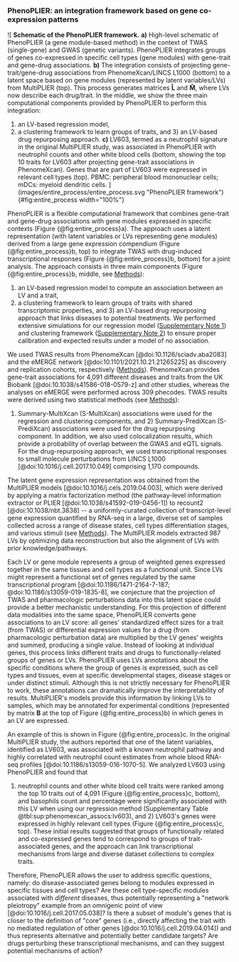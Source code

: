 ### PhenoPLIER: an integration framework based on gene co-expression patterns

![
**Schematic of the PhenoPLIER framework.**
**a)** High-level schematic of PhenoPLIER (a gene module-based method) in the context of TWAS (single-gene) and GWAS (genetic variants).
PhenoPLIER integrates groups of genes co-expressed in specific cell types (gene modules) with gene-trait and gene-drug associations.
**b)** The integration consists of projecting gene-trait/gene-drug associations from PhenomeXcan/LINCS L1000 (bottom) to a latent space based on gene modules (represented by latent variables/LVs) from MultiPLIER (top).
This process generates matrices $\mathbf{\hat{L}}$ and $\mathbf{\hat{M}}$, where LVs now describe each drug/trait.
In the middle, we show the three main computational components provided by PhenoPLIER to perform this integration:
1) an LV-based regression model,
2) a clustering framework to learn groups of traits,
and 3) an LV-based drug repurposing approach.
**c)** LV603, termed as a neutrophil signature in the original MultiPLIER study, was associated in PhenoPLIER with neutrophil counts and other white blood cells (bottom, showing the top 10 traits for LV603 after projecting gene-trait associations in PhenomeXcan).
Genes that are part of LV603 were expressed in relevant cell types (top).
PBMC: peripheral blood mononuclear cells;
mDCs: myeloid dendritic cells.
](images/entire_process/entire_process.svg "PhenoPLIER framework"){#fig:entire_process width="100%"}


PhenoPLIER is a flexible computational framework that combines gene-trait and gene-drug associations with gene modules expressed in specific contexts (Figure {@fig:entire_process}a).
The approach uses a latent representation (with latent variables or LVs representing gene modules) derived from a large gene expression compendium (Figure {@fig:entire_process}b, top) to integrate TWAS with drug-induced transcriptional responses (Figure {@fig:entire_process}b, bottom) for a joint analysis.
The approach consists in three main components (Figure {@fig:entire_process}b, middle, see [Methods](#sec:methods)):
1) an LV-based regression model to compute an association between an LV and a trait,
2) a clustering framework to learn groups of traits with shared transcriptomic properties,
and 3) an LV-based drug repurposing approach that links diseases to potential treatments.
We performed extensive simulations for our regression model ([Supplementary Note 1](#sm:reg:null_sim)) and clustering framework ([Supplementary Note 2](#sm:clustering:null_sim)) to ensure proper calibration and expected results under a model of no association.


We used TWAS results from PhenomeXcan [@doi:10.1126/sciadv.aba2083] and the eMERGE network [@doi:10.1101/2021.10.21.21265225] as discovery and replication cohorts, respectively ([Methods](#sec:methods:twas)).
PhenomeXcan provides gene-trait associations for 4,091 different diseases and traits from the UK Biobank [@doi:10.1038/s41586-018-0579-z] and other studies, whereas the analyses on eMERGE were performed across 309 phecodes.
TWAS results were derived using two statistical methods (see [Methods](#sec:methods:predixcan)):
1) Summary-MultiXcan (S-MultiXcan) associations were used for the regression and clustering components,
and 2) Summary-PrediXcan (S-PrediXcan) associations were used for the drug repurposing component.
In addition, we also used colocalization results, which provide a probability of overlap between the GWAS and eQTL signals.
For the drug-repurposing approach, we used transcriptional responses to small molecule perturbations from LINCS L1000 [@doi:10.1016/j.cell.2017.10.049] comprising 1,170 compounds.


The latent gene expression representation was obtained from the MultiPLIER models [@doi:10.1016/j.cels.2019.04.003], which were derived by applying a matrix factorization method (the pathway-level information extractor or PLIER [@doi:10.1038/s41592-019-0456-1]) to recount2 [@doi:10.1038/nbt.3838] -- a uniformly-curated collection of transcript-level gene expression quantified by RNA-seq in a large, diverse set of samples collected across a range of disease states, cell types differentiation stages, and various stimuli (see [Methods](#sec:methods:multiplier)).
The MultiPLIER models extracted 987 LVs by optimizing data reconstruction but also the alignment of LVs with prior knowledge/pathways.


Each LV or gene module represents a group of weighted genes expressed together in the same tissues and cell types as a functional unit.
Since LVs might represent a functional set of genes regulated by the same transcriptional program [@doi:10.1186/1471-2164-7-187; @doi:10.1186/s13059-019-1835-8], we conjecture that the projection of TWAS and pharmacologic perturbations data into this latent space could provide a better mechanistic understanding.
For this projection of different data modalities into the same space, PhenoPLIER converts gene associations to an LV score: all genes' standardized effect sizes for a trait (from TWAS) or differential expression values for a drug (from pharmacologic perturbation data) are multiplied by the LV genes' weights and summed, producing a single value.
Instead of looking at individual genes, this process links different traits and drugs to functionally-related groups of genes or LVs.
PhenoPLIER uses LVs annotations about the specific conditions where the group of genes is expressed, such as cell types and tissues, even at specific developmental stages, disease stages or under distinct stimuli.
Although this is not strictly necessary for PhenoPLIER to work, these annotations can dramatically improve the interpretability of results.
MultiPLIER's models provide this information by linking LVs to samples, which may be annotated for experimental conditions (represented by matrix $\mathbf{B}$ at the top of Figure {@fig:entire_process}b) in which genes in an LV are expressed.
<!--  -->
An example of this is shown in Figure {@fig:entire_process}c.
In the original MultiPLIER study, the authors reported that one of the latent variables, identified as LV603, was associated with a known neutrophil pathway and highly correlated with neutrophil count estimates from whole blood RNA-seq profiles [@doi:10.1186/s13059-016-1070-5].
We analyzed LV603 using PhenoPLIER and found that
1) neutrophil counts and other white blood cell traits were ranked among the top 10 traits out of 4,091 (Figure {@fig:entire_process}c, bottom), and basophils count and percentage were significantly associated with this LV when using our regression method (Supplementary Table @tbl:sup:phenomexcan_assocs:lv603),
and 2) LV603's genes were expressed in highly relevant cell types (Figure {@fig:entire_process}c, top).
These initial results suggested that groups of functionally related and co-expressed genes tend to correspond to groups of trait-associated genes, and the approach can link transcriptional mechanisms from large and diverse dataset collections to complex traits.


Therefore, PhenoPLIER allows the user to address specific questions, namely:
do disease-associated genes belong to modules expressed in specific tissues and cell types?
Are these cell type-specific modules associated with _different_ diseases, thus potentially representing a "network pleiotropy" example from an omnigenic point of view [@doi:10.1016/j.cell.2017.05.038]?
Is there a subset of module's genes that is closer to the definition of "core" genes (i.e., directly affecting the trait with no mediated regulation of other genes [@doi:10.1016/j.cell.2019.04.014]) and thus represents alternative and potentially better candidate targets?
Are drugs perturbing these transcriptional mechanisms, and can they suggest potential mechanisms of action?
